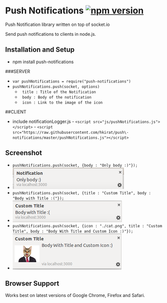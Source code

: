 # Push Notifications  [![npm version](https://badge.fury.io/js/push-notifications.svg)](https://badge.fury.io/js/push-notifications)

Push Notification library written on top of socket.io

Send push notifications to clients in node.js.

## Installation and Setup
 - npm install push-notifications

###SERVER
  - `var pushNotifications = require("push-notifications")`
  - `pushNotifications.push(socket, options)`
  	- ` title : Title of the Notification`
   	- ` body : Body of the notification`
   	- ` icon : Link to the image of the icon`

##CLIENT
   - include notificationLogger.js 
    - `<script src="js/pushNotifications.js"></script>`
    - `<script src="https://raw.githubusercontent.com/hkirat/push\-notifications/master/pushNotifications.js"></script>`

## Screenshot
 - `pushNotifications.push(socket, {body : "Only body :)"});`
  - ![Body Only](./img/1.png)
 - `pushNotifications.push(socket, {title : "Custom Title", body : "Body with Title :("});`
  - ![Body with Title](./img/2.png)
 - `pushNotifications.push(socket, {icon : "./cat.png", title : "Custom Title", body : "Body With Title and Custom Icon :)"});`
  - ![Image](./img/3.png)

## Browser Support

Works best on latest versions of Google Chrome, Firefox and Safari.